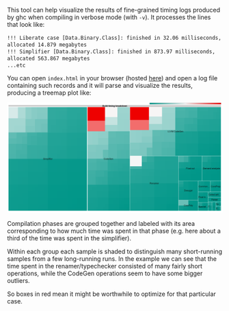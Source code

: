 This tool can help visualize the results of fine-grained timing logs produced
by ghc when compiling in verbose mode (with `-v`). It processes the lines that
look like:

    !!! Liberate case [Data.Binary.Class]: finished in 32.06 milliseconds, allocated 14.879 megabytes
    !!! Simplifier [Data.Binary.Class]: finished in 873.97 milliseconds, allocated 563.867 megabytes
    ...etc

You can open `index.html` in your browser (hosted [here](https://jberryman.github.io/ghc-timing-treemap/)) 
and open a log file containing such records and it will parse and visualize the
results, producing a treemap plot like:

![example graph](example.png)

Compilation phases are grouped together and labeled with its area corresponding
to how much time was spent in that phase (e.g. here about a third of the time
was spent in the simplifier).

Within each group each sample is shaded to distinguish many short-running
samples from a few long-running runs. In the example we can see that the time
spent in the renamer/typechecker consisted of many fairly short operations,
while the CodeGen operations seem to have some bigger outliers.

So boxes in red mean it might be worthwhile to optimize for that particular case.
